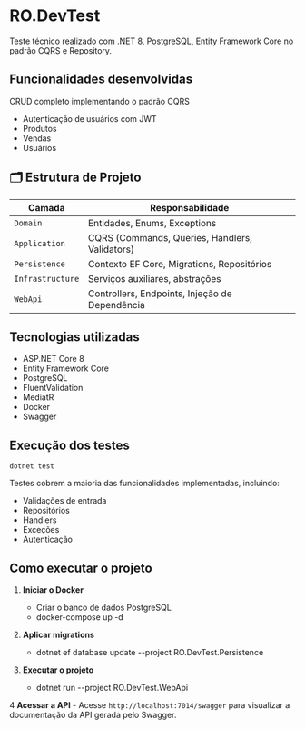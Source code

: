 ﻿# RO.DevTest

Teste técnico realizado com .NET 8, PostgreSQL, Entity Framework Core no padrão CQRS e Repository.

## Funcionalidades desenvolvidas
CRUD completo implementando o padrão CQRS

- Autenticação de usuários com JWT
- Produtos
- Vendas
- Usuários

## 🗂️ Estrutura de Projeto

| Camada                    | Responsabilidade |
|--------------------------|------------------|
| `Domain`                 | Entidades, Enums, Exceptions |
| `Application`            | CQRS (Commands, Queries, Handlers, Validators) |
| `Persistence`            | Contexto EF Core, Migrations, Repositórios |
| `Infrastructure`         | Serviços auxiliares, abstrações |
| `WebApi`                 | Controllers, Endpoints, Injeção de Dependência |

## Tecnologias utilizadas
- ASP.NET Core 8
- Entity Framework Core
- PostgreSQL
- FluentValidation
- MediatR
- Docker
- Swagger

## Execução dos testes

	dotnet test

Testes cobrem a maioria das funcionalidades implementadas, incluindo:
- Validações de entrada
- Repositórios
- Handlers
- Exceções
- Autenticação

## Como executar o projeto

1. **Iniciar o Docker**
	- Criar o banco de dados PostgreSQL
	- docker-compose up -d

2. **Aplicar migrations**
	- dotnet ef database update --project RO.DevTest.Persistence

3. **Executar o projeto**
	- dotnet run --project RO.DevTest.WebApi

4 **Acessar a API**
	- Acesse `http://localhost:7014/swagger` para visualizar a documentação da API gerada pelo Swagger.